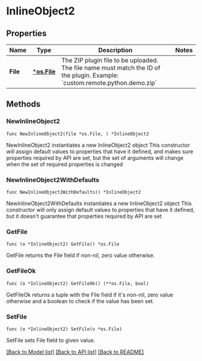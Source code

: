 # InlineObject2

## Properties

Name | Type | Description | Notes
------------ | ------------- | ------------- | -------------
**File** | [***os.File**](*os.File.md) | The ZIP plugin file to be uploaded.    The file name must match the ID of the plugin. Example: &#x60;custom.remote.python.demo.zip&#x60; | 

## Methods

### NewInlineObject2

`func NewInlineObject2(file *os.File, ) *InlineObject2`

NewInlineObject2 instantiates a new InlineObject2 object
This constructor will assign default values to properties that have it defined,
and makes sure properties required by API are set, but the set of arguments
will change when the set of required properties is changed

### NewInlineObject2WithDefaults

`func NewInlineObject2WithDefaults() *InlineObject2`

NewInlineObject2WithDefaults instantiates a new InlineObject2 object
This constructor will only assign default values to properties that have it defined,
but it doesn't guarantee that properties required by API are set

### GetFile

`func (o *InlineObject2) GetFile() *os.File`

GetFile returns the File field if non-nil, zero value otherwise.

### GetFileOk

`func (o *InlineObject2) GetFileOk() (**os.File, bool)`

GetFileOk returns a tuple with the File field if it's non-nil, zero value otherwise
and a boolean to check if the value has been set.

### SetFile

`func (o *InlineObject2) SetFile(v *os.File)`

SetFile sets File field to given value.



[[Back to Model list]](../README.md#documentation-for-models) [[Back to API list]](../README.md#documentation-for-api-endpoints) [[Back to README]](../README.md)


